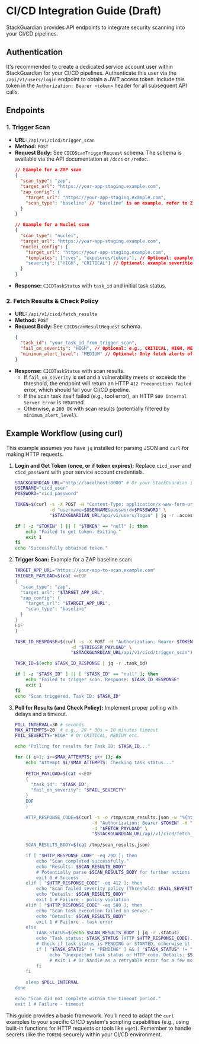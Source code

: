 # CI/CD Integration Guide (Draft)

StackGuardian provides API endpoints to integrate security scanning into your CI/CD pipelines.

## Authentication
It's recommended to create a dedicated service account user within StackGuardian for your CI/CD pipelines.
Authenticate this user via the `/api/v1/users/login` endpoint to obtain a JWT access token.
Include this token in the `Authorization: Bearer <token>` header for all subsequent API calls.

## Endpoints

### 1. Trigger Scan
- **URL:** `/api/v1/cicd/trigger_scan`
- **Method:** `POST`
- **Request Body:** See `CICDScanTriggerRequest` schema. The schema is available via the API documentation at `/docs` or `/redoc`.
  ```json
  // Example for a ZAP scan
  {
    "scan_type": "zap",
    "target_url": "https://your-app-staging.example.com",
    "zap_config": {
      "target_url": "https://your-app-staging.example.com",
      "scan_type": "baseline" // "baseline" is an example, refer to ZapScanConfig for actual scan_type values if defined
    }
  }
  ```
  ```json
  // Example for a Nuclei scan
  {
    "scan_type": "nuclei",
    "target_url": "https://your-app-staging.example.com",
    "nuclei_config": {
      "target_url": "https://your-app-staging.example.com",
      "templates": ["cves", "exposures/tokens"], // Optional: example templates
      "severity": ["HIGH", "CRITICAL"] // Optional: example severities
    }
  }
  ```
- **Response:** `CICDTaskStatus` with `task_id` and initial task status.

### 2. Fetch Results & Check Policy
- **URL:** `/api/v1/cicd/fetch_results`
- **Method:** `POST`
- **Request Body:** See `CICDScanResultRequest` schema.
  ```json
  {
    "task_id": "your_task_id_from_trigger_scan",
    "fail_on_severity": "HIGH", // Optional: e.g., CRITICAL, HIGH, MEDIUM, LOW, INFORMATIONAL
    "minimum_alert_level": "MEDIUM" // Optional: Only fetch alerts of this severity or higher
  }
  ```
- **Response:** `CICDTaskStatus` with scan results.
    - If `fail_on_severity` is set and a vulnerability meets or exceeds the threshold, the endpoint will return an HTTP `412 Precondition Failed` error, which should fail your CI/CD pipeline.
    - If the scan task itself failed (e.g., tool error), an HTTP `500 Internal Server Error` is returned.
    - Otherwise, a `200 OK` with scan results (potentially filtered by `minimum_alert_level`).

## Example Workflow (using curl)

This example assumes you have `jq` installed for parsing JSON and `curl` for making HTTP requests.

1.  **Login and Get Token (once, or if token expires):**
    Replace `cicd_user` and `cicd_password` with your service account credentials.
    ```bash
    STACKGUARDIAN_URL="http://localhost:8000" # Or your StackGuardian instance URL
    USERNAME="cicd_user"
    PASSWORD="cicd_password"

    TOKEN=$(curl -s -X POST -H "Content-Type: application/x-www-form-urlencoded" \
                 -d "username=$USERNAME&password=$PASSWORD" \
                 "$STACKGUARDIAN_URL/api/v1/users/login" | jq -r .access_token)

    if [ -z "$TOKEN" ] || [ "$TOKEN" == "null" ]; then
        echo "Failed to get token. Exiting."
        exit 1
    fi
    echo "Successfully obtained token."
    ```

2.  **Trigger Scan:**
    Example for a ZAP baseline scan:
    ```bash
    TARGET_APP_URL="https://your-app-to-scan.example.com"
    TRIGGER_PAYLOAD=$(cat <<EOF
    {
      "scan_type": "zap",
      "target_url": "$TARGET_APP_URL",
      "zap_config": {
        "target_url": "$TARGET_APP_URL",
        "scan_type": "baseline"
      }
    }
    EOF
    )

    TASK_ID_RESPONSE=$(curl -s -X POST -H "Authorization: Bearer $TOKEN" -H "Content-Type: application/json" \
                         -d "$TRIGGER_PAYLOAD" \
                         "$STACKGUARDIAN_URL/api/v1/cicd/trigger_scan")
    
    TASK_ID=$(echo $TASK_ID_RESPONSE | jq -r .task_id)

    if [ -z "$TASK_ID" ] || [ "$TASK_ID" == "null" ]; then
        echo "Failed to trigger scan. Response: $TASK_ID_RESPONSE"
        exit 1
    fi
    echo "Scan triggered. Task ID: $TASK_ID"
    ```

3.  **Poll for Results (and Check Policy):**
    Implement proper polling with delays and a timeout.
    ```bash
    POLL_INTERVAL=30 # seconds
    MAX_ATTEMPTS=20  # e.g., 20 * 30s = 10 minutes timeout
    FAIL_SEVERITY="HIGH" # Or CRITICAL, MEDIUM etc.

    echo "Polling for results for Task ID: $TASK_ID..."

    for (( i=1; i<=$MAX_ATTEMPTS; i++ )); do
        echo "Attempt $i/$MAX_ATTEMPTS: Checking task status..."
        
        FETCH_PAYLOAD=$(cat <<EOF
        {
          "task_id": "$TASK_ID",
          "fail_on_severity": "$FAIL_SEVERITY"
        }
        EOF
        )

        HTTP_RESPONSE_CODE=$(curl -s -o /tmp/scan_results.json -w "%{http_code}" -X POST \
                                 -H "Authorization: Bearer $TOKEN" -H "Content-Type: application/json" \
                                 -d "$FETCH_PAYLOAD" \
                                 "$STACKGUARDIAN_URL/api/v1/cicd/fetch_results")
        
        SCAN_RESULTS_BODY=$(cat /tmp/scan_results.json)

        if [ "$HTTP_RESPONSE_CODE" -eq 200 ]; then
            echo "Scan completed successfully."
            echo "Results: $SCAN_RESULTS_BODY"
            # Potentially parse $SCAN_RESULTS_BODY for further actions
            exit 0 # Success
        elif [ "$HTTP_RESPONSE_CODE" -eq 412 ]; then
            echo "Scan failed severity policy (Threshold: $FAIL_SEVERITY)."
            echo "Details: $SCAN_RESULTS_BODY"
            exit 1 # Failure - policy violation
        elif [ "$HTTP_RESPONSE_CODE" -eq 500 ]; then
            echo "Scan task execution failed on server."
            echo "Details: $SCAN_RESULTS_BODY"
            exit 1 # Failure - task error
        else
            TASK_STATUS=$(echo $SCAN_RESULTS_BODY | jq -r .status)
            echo "Task status: $TASK_STATUS (HTTP $HTTP_RESPONSE_CODE). Retrying in $POLL_INTERVAL seconds..."
            # Check if task status is PENDING or STARTED, otherwise it might be an unexpected error
            if [ "$TASK_STATUS" != "PENDING" ] && [ "$TASK_STATUS" != "STARTED" ]; then
                 echo "Unexpected task status or HTTP code. Details: $SCAN_RESULTS_BODY"
                 # exit 1 # Or handle as a retryable error for a few more times
            fi
        fi
        
        sleep $POLL_INTERVAL
    done

    echo "Scan did not complete within the timeout period."
    exit 1 # Failure - timeout
    ```

This guide provides a basic framework. You'll need to adapt the `curl` examples to your specific CI/CD system's scripting capabilities (e.g., using built-in functions for HTTP requests or tools like `wget`). Remember to handle secrets (like the `TOKEN`) securely within your CI/CD environment.
```
